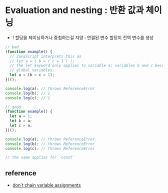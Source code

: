 # Evaluation and nesting : 반환 값과 체이닝

- ! 할당을 체이닝하거나 중첩하는걸 지양 : 연결된 변수 할당이 전역 변수를 생성

```js
// bad
(function example() {
  // JavaScript interprets this as
  // let a = ( b = ( c = 1 ) );
  // The let keyword only applies to variable a; variables b and c become
  // global variables.
  let a = (b = c = 1);
})();

console.log(a); // throws ReferenceError
console.log(b); // 1
console.log(c); // 1

// good
(function example() {
  let a = 1;
  let b = a;
  let c = a;
})();

console.log(a); // throws ReferenceError
console.log(b); // throws ReferenceError
console.log(c); // throws ReferenceError

// the same applies for `const`
```

## reference

- [don`t chain variable assignments](https://github.com/airbnb/javascript/blob/master/README.md#variables--no-chain-assignment)
